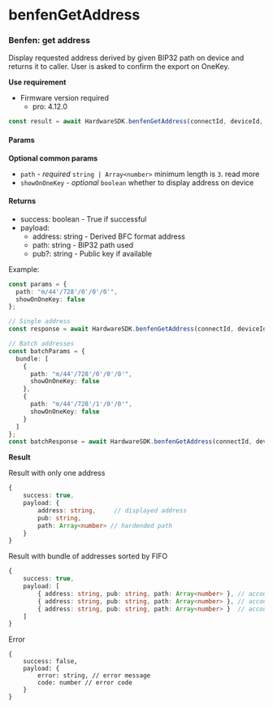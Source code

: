 # benfenGetAddress

### Benfen: get address

Display requested address derived by given BIP32 path on device and returns it to caller. User is asked to confirm the export on OneKey.

**Use requirement**

* Firmware version required
  * pro: 4.12.0

```typescript
const result = await HardwareSDK.benfenGetAddress(connectId, deviceId, params);
```

#### Params

**Optional common params**

* `path` - _required_ `string | Array<number>` minimum length is `3`. read more
* `showOnOneKey` - _optional_ `boolean` whether to display address on device

#### Returns

* success: boolean - True if successful
* payload:
  * address: string - Derived BFC format address
  * path: string - BIP32 path used
  * pub?: string - Public key if available

Example:

```typescript
const params = {
  path: "m/44'/728'/0'/0'/0'",
  showOnOneKey: false
};

// Single address
const response = await HardwareSDK.benfenGetAddress(connectId, deviceId, params);

// Batch addresses
const batchParams = {
  bundle: [
    {
      path: "m/44'/728'/0'/0'/0'",
      showOnOneKey: false
    },
    {
      path: "m/44'/728'/1'/0'/0'",
      showOnOneKey: false
    }
  ]
};
const batchResponse = await HardwareSDK.benfenGetAddress(connectId, deviceId, batchParams);
```

**Result**

Result with only one address

```typescript
{
    success: true,
    payload: {
        address: string,     // displayed address
        pub: string,
        path: Array<number> // hardended path
    }
}
```

Result with bundle of addresses sorted by FIFO

```typescript
{
    success: true,
    payload: [
        { address: string, pub: string, path: Array<number> }, // account 1
        { address: string, pub: string, path: Array<number> }, // account 2
        { address: string, pub: string, path: Array<number> }  // account 3
    ]
}
```

Error

```
{
    success: false,
    payload: {
        error: string, // error message
        code: number // error code
    }
}
```
